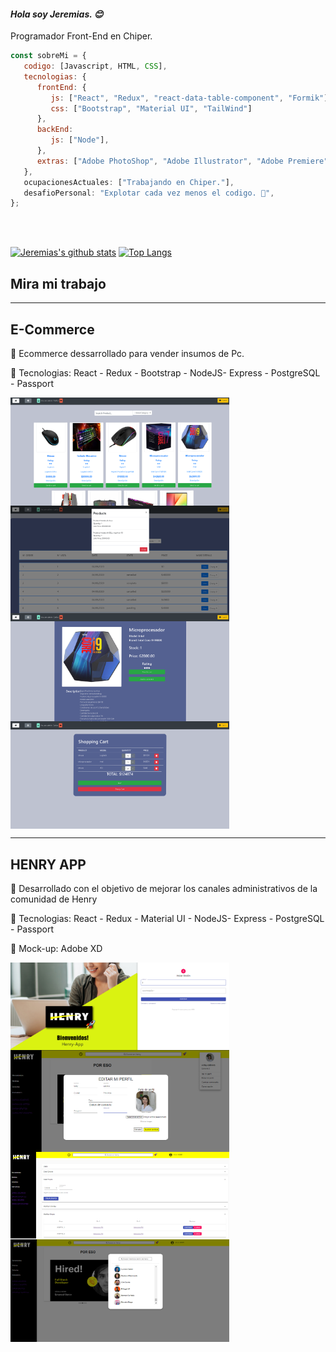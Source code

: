 <h4><em>Hola soy Jeremias. 😊</br></em></h4>
<p>Programador Front-End en Chiper.
</p>

```javascript
const sobreMi = {
   codigo: [Javascript, HTML, CSS],
   tecnologias: {
      frontEnd: {
         js: ["React", "Redux", "react-data-table-component", "Formik"],
         css: ["Bootstrap", "Material UI", "TailWind"]
      },
      backEnd:
         js: ["Node"],
      },
      extras: ["Adobe PhotoShop", "Adobe Illustrator", "Adobe Premiere"]
   },
   ocupacionesActuales: ["Trabajando en Chiper."],
   desafioPersonal: "Explotar cada vez menos el codigo. 🤣",
};
```
</br></br>

[![Jeremias's github stats](https://github-readme-stats.vercel.app/api?username=jeremiaskoch&hide=stars,issues&show_icons=true&theme=dark)](https://github.com/jeremiaskoch/github-readmestats) [![Top Langs](https://github-readme-stats.vercel.app/api/top-langs/?username=jeremiaskoch&layout=compact)](https://github.com/jeremiaskoch/github-readme-stats)





## Mira mi trabajo 
____________________
## E-Commerce

📌 Ecommerce dessarrollado para vender insumos de Pc.

🚀 Tecnologias: 
React - Redux - Bootstrap - NodeJS- Express - PostgreSQL - Passport

<img align="left"  width= "350px" src='001.png' />
<img align="center" width= "350px" src='002.png' />
<img align="left" width= "350px" src='003.png' />
<img align="center"width= "350px" src='004.png' />

____________

## HENRY APP 

📌 Desarrollado con el objetivo de mejorar los canales administrativos de la comunidad de Henry

🚀 Tecnologias: 
React - Redux - Material UI - NodeJS- Express - PostgreSQL - Passport 

🎨 Mock-up: Adobe XD

<img align="left" width= "350px" src='login.png' />
<img align="center" width= "350px" src='editarperfil.png' />
<img align="left" width= "350px" src='herramientas.png' />
<img align="center" width= "350px" src='alumnos.png' />


